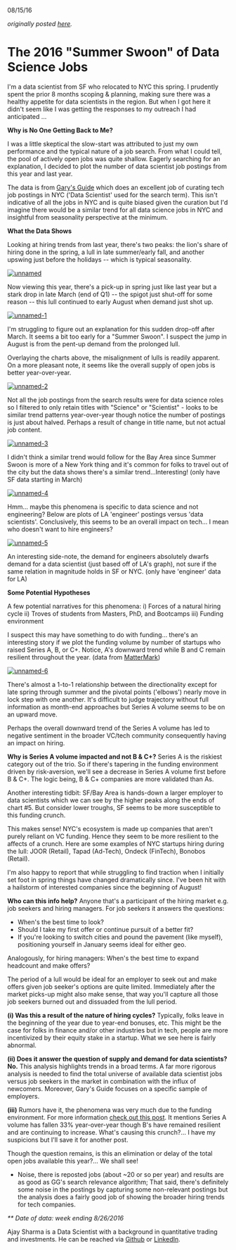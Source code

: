 08/15/16

_originally posted [here](https://www.hakkalabs.co/articles/2016-summer-swoon-data-science-jobs)._

# The 2016 "Summer Swoon" of Data Science Jobs

I'm a data scientist from SF who relocated to NYC this spring. I prudently spent the prior 8 months scoping & planning, making sure there was a healthy appetite for data scientists in the region. But when I got here it didn't seem like I was getting the responses to my outreach I had anticipated ...

**Why is No One Getting Back to Me?**

I was a little skeptical the slow-start was attributed to just my own performance and the typical nature of a job search. From what I could tell, the pool of actively open jobs was quite shallow. Eagerly searching for an explanation, I decided to plot the number of data scientist job postings from this year and last year.

The data is from [Gary's Guide](http://garysguide.com) which does an excellent job of curating tech job postings in NYC ('Data Scientist' used for the search term). This isn't indicative of all the jobs in NYC and is quite biased given the curation but I'd imagine there would be a similar trend for all data science jobs in NYC and insightful from seasonality perspective at the minimum.

**What the Data Shows**

Looking at hiring trends from last year, there's two peaks: the lion's share of hiring done in the spring, a lull in late summer/early fall, and another upswing just before the holidays -- which is typical seasonality.

[![unnamed](http://g33ktalk.wpengine.com/wp-content/uploads/2016/09/unnamed.png)](http://g33ktalk.wpengine.com/wp-content/uploads/2016/09/unnamed.png)

Now viewing this year, there's a pick-up in spring just like last year but a stark drop in late March (end of Q1) -- the spigot just shut-off for some reason -- this lull continued to early August when demand just shot up.

[![unnamed-1](http://g33ktalk.wpengine.com/wp-content/uploads/2016/09/unnamed-1.png)](http://g33ktalk.wpengine.com/wp-content/uploads/2016/09/unnamed-1.png)

I'm struggling to figure out an explanation for this sudden drop-off after March. It seems a bit too early for a "Summer Swoon". I suspect the jump in August is from the pent-up demand from the prolonged lull.

Overlaying the charts above, the misalignment of lulls is readily apparent. On a more pleasant note, it seems like the overall supply of open jobs is better year-over-year.

[![unnamed-2](http://g33ktalk.wpengine.com/wp-content/uploads/2016/09/unnamed-2.png)](http://g33ktalk.wpengine.com/wp-content/uploads/2016/09/unnamed-2.png)

Not all the job postings from the search results were for data science roles so I filtered to only retain titles with "Science" or "Scientist" - looks to be similar trend patterns year-over-year though notice the number of postings is just about halved. Perhaps a result of change in title name, but not actual job content.

[![unnamed-3](http://g33ktalk.wpengine.com/wp-content/uploads/2016/09/unnamed-3.png)](http://g33ktalk.wpengine.com/wp-content/uploads/2016/09/unnamed-3.png)

I didn't think a similar trend would follow for the Bay Area since Summer Swoon is more of a New York thing and it's common for folks to travel out of the city but the data shows there's a similar trend...Interesting! (only have SF data starting in March)

[![unnamed-4](http://g33ktalk.wpengine.com/wp-content/uploads/2016/09/unnamed-4.png)](http://g33ktalk.wpengine.com/wp-content/uploads/2016/09/unnamed-4.png)

Hmm... maybe this phenomena is specific to data science and not engineering? Below are plots of LA 'engineer' postings versus 'data scientists'. Conclusively, this seems to be an overall impact on tech... I mean who doesn't want to hire engineers?

[![unnamed-5](http://g33ktalk.wpengine.com/wp-content/uploads/2016/09/unnamed-5.png)](http://g33ktalk.wpengine.com/wp-content/uploads/2016/09/unnamed-5.png)

An interesting side-note, the demand for engineers absolutely dwarfs demand for a data scientist (just based off of LA's graph), not sure if the same relation in magnitude holds in SF or NYC. (only have 'engineer' data for LA)

**Some Potential Hypotheses**

A few potential narratives for this phenomena:
i) Forces of a natural hiring cycle
ii) Troves of students from Masters, PhD, and Bootcamps
iii) Funding environment

I suspect this may have something to do with funding... there's an interesting story if we plot the funding volume by number of startups who raised Series A, B, or C+. Notice, A's downward trend while B and C remain resilient throughout the year. (data from [MatterMark](http://mattermark.com))

[![unnamed-6](http://g33ktalk.wpengine.com/wp-content/uploads/2016/09/unnamed-6.png)](http://g33ktalk.wpengine.com/wp-content/uploads/2016/09/unnamed-6.png)

There's almost a 1-to-1 relationship between the directionality except for late spring through summer and the pivotal points ('elbows') nearly move in lock step with one another. It's difficult to judge trajectory without full information as month-end approaches but Series A volume seems to be on an upward move.

Perhaps the overall downward trend of the Series A volume has led to negative sentiment in the broader VC/tech community consequently having an impact on hiring.

**Why is Series A volume impacted and not B & C+?**
Series A is the riskiest category out of the trio. So if there's tapering in the funding environment driven by risk-aversion, we'll see a decrease in Series A volume first before B & C+. The logic being, B & C+ companies are more validated than As.

Another interesting tidbit: SF/Bay Area is hands-down a larger employer to data scientists which we can see by the higher peaks along the ends of chart #5\. But consider lower troughs, SF seems to be more susceptible to this funding crunch.

This makes sense! NYC's ecosystem is made up companies that aren't purely reliant on VC funding. Hence they seem to be more resilient to the affects of a crunch. Here are some examples of NYC startups hiring during the lull: JOOR (Retail), Tapad (Ad-Tech), Ondeck (FinTech), Bonobos (Retail).

I'm also happy to report that while struggling to find traction when I initially set foot in spring things have changed dramatically since. I've been hit with a hailstorm of interested companies since the beginning of August!

**Who can this info help?**
Anyone that's a participant of the hiring market e.g. job seekers and hiring managers. For job seekers it answers the questions:
- When's the best time to look?
- Should I take my first offer or continue pursuit of a better fit?
- If you're looking to switch cities and pound the pavement (like myself), positioning yourself in January seems ideal for either geo.

Analogously, for hiring managers: When's the best time to expand headcount and make offers?

The period of a lull would be ideal for an employer to seek out and make offers given job seeker's options are quite limited. Immediately after the market picks-up might also make sense, that way you'll capture all those job seekers burned out and dissuaded from the lull period.

**(i) Was this a result of the nature of hiring cycles?**
Typically, folks leave in the beginning of the year due to year-end bonuses, etc. This might be the case for folks in finance and/or other industries but in tech, people are more incentivized by their equity stake in a startup. What we see here is fairly abnormal.

**(ii) Does it answer the question of supply and demand for data scientists? No.**
This analysis highlights trends in a broad terms. A far more rigorous analysis is needed to find the total universe of available data scientist jobs versus job seekers in the market in combination with the influx of newcomers. Moreover, Gary's Guide focuses on a specific sample of employers.

**(iii)** Rumors have it, the phenomena was very much due to the funding environment. For more information [check out this post](http://tomtunguz.com/q22016-venture-market-update/). It mentions Series A volume has fallen 33% year-over-year though B's have remained resilient and are continuing to increase. What's causing this crunch?... I have my suspicions but I'll save it for another post.

Though the question remains, is this an elimination or delay of the total open jobs available this year?... We shall see!

* Noise, there is reposted jobs (about ~20 or so per year) and results are as good as GG's search relevance algorithm; That said, there's definitely some noise in the postings by capturing some non-relevant postings but the analysis does a fairly good job of showing the broader hiring trends for tech companies.

_** Date of data: week ending 8/26/2016_

Ajay Sharma is a Data Scientist with a background in quantitative trading and investments. He can be reached via [Github](https://github.com/asharma567/) or [LinkedIn](https://www.linkedin.com/in/mrasharma).